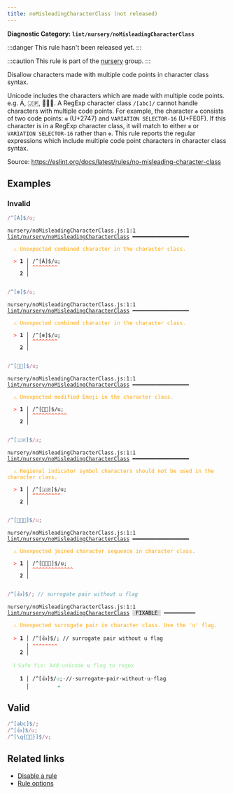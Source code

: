 ```yaml
---
title: noMisleadingCharacterClass (not released)
---
```


**Diagnostic Category: `lint/nursery/noMisleadingCharacterClass`**

:::danger
This rule hasn't been released yet.
:::

:::caution
This rule is part of the [nursery](/linter/rules/#nursery) group.
:::

Disallow characters made with multiple code points in character class syntax.

Unicode includes the characters which are made with multiple code points. e.g. Á, 🇯🇵, 👨‍👩‍👦.
A RegExp character class `/[abc]/` cannot handle characters with multiple code points.
For example, the character `❇️` consists of two code points: `❇` (U+2747) and `VARIATION SELECTOR-16` (U+FE0F).
If this character is in a RegExp character class, it will match to either `❇` or `VARIATION SELECTOR-16` rather than `❇️`.
This rule reports the regular expressions which include multiple code point characters in character class syntax.

Source: https://eslint.org/docs/latest/rules/no-misleading-character-class

## Examples

### Invalid

```jsx
/^[Á]$/u;
```

<pre class="language-text"><code class="language-text">nursery/noMisleadingCharacterClass.js:1:1 <a href="https://biomejs.dev/linter/rules/no-misleading-character-class">lint/nursery/noMisleadingCharacterClass</a> ━━━━━━━━━━━━━━━━━━

<strong><span style="color: Orange;">  </span></strong><strong><span style="color: Orange;">⚠</span></strong> <span style="color: Orange;">Unexpected combined character in the character class.</span>
  
<strong><span style="color: Tomato;">  </span></strong><strong><span style="color: Tomato;">&gt;</span></strong> <strong>1 │ </strong>/^[Á]$/u;
   <strong>   │ </strong><strong><span style="color: Tomato;">^</span></strong><strong><span style="color: Tomato;">^</span></strong><strong><span style="color: Tomato;">^</span></strong><strong><span style="color: Tomato;">^</span></strong><strong><span style="color: Tomato;">^</span></strong><strong><span style="color: Tomato;">^</span></strong><strong><span style="color: Tomato;">^</span></strong><strong><span style="color: Tomato;">^</span></strong>
    <strong>2 │ </strong>
  
</code></pre>

```jsx
/^[❇️]$/u;
```

<pre class="language-text"><code class="language-text">nursery/noMisleadingCharacterClass.js:1:1 <a href="https://biomejs.dev/linter/rules/no-misleading-character-class">lint/nursery/noMisleadingCharacterClass</a> ━━━━━━━━━━━━━━━━━━

<strong><span style="color: Orange;">  </span></strong><strong><span style="color: Orange;">⚠</span></strong> <span style="color: Orange;">Unexpected combined character in the character class.</span>
  
<strong><span style="color: Tomato;">  </span></strong><strong><span style="color: Tomato;">&gt;</span></strong> <strong>1 │ </strong>/^[❇️]$/u;
   <strong>   │ </strong><strong><span style="color: Tomato;">^</span></strong><strong><span style="color: Tomato;">^</span></strong><strong><span style="color: Tomato;">^</span></strong><strong><span style="color: Tomato;">^</span></strong><strong><span style="color: Tomato;">^</span></strong><strong><span style="color: Tomato;">^</span></strong><strong><span style="color: Tomato;">^</span></strong><strong><span style="color: Tomato;">^</span></strong>
    <strong>2 │ </strong>
  
</code></pre>

```jsx
/^[👶🏻]$/u;
```

<pre class="language-text"><code class="language-text">nursery/noMisleadingCharacterClass.js:1:1 <a href="https://biomejs.dev/linter/rules/no-misleading-character-class">lint/nursery/noMisleadingCharacterClass</a> ━━━━━━━━━━━━━━━━━━

<strong><span style="color: Orange;">  </span></strong><strong><span style="color: Orange;">⚠</span></strong> <span style="color: Orange;">Unexpected modified Emoji in the character class. </span>
  
<strong><span style="color: Tomato;">  </span></strong><strong><span style="color: Tomato;">&gt;</span></strong> <strong>1 │ </strong>/^[👶🏻]$/u;
   <strong>   │ </strong><strong><span style="color: Tomato;">^</span></strong><strong><span style="color: Tomato;">^</span></strong><strong><span style="color: Tomato;">^</span></strong><strong><span style="color: Tomato;">^</span></strong><strong><span style="color: Tomato;">^</span></strong><strong><span style="color: Tomato;">^</span></strong><strong><span style="color: Tomato;">^</span></strong><strong><span style="color: Tomato;">^</span></strong><strong><span style="color: Tomato;">^</span></strong><strong><span style="color: Tomato;">^</span></strong><strong><span style="color: Tomato;">^</span></strong>
    <strong>2 │ </strong>
  
</code></pre>

```jsx
/^[🇯🇵]$/u;
```

<pre class="language-text"><code class="language-text">nursery/noMisleadingCharacterClass.js:1:1 <a href="https://biomejs.dev/linter/rules/no-misleading-character-class">lint/nursery/noMisleadingCharacterClass</a> ━━━━━━━━━━━━━━━━━━

<strong><span style="color: Orange;">  </span></strong><strong><span style="color: Orange;">⚠</span></strong> <span style="color: Orange;">Regional indicator symbol characters should not be used in the character class.</span>
  
<strong><span style="color: Tomato;">  </span></strong><strong><span style="color: Tomato;">&gt;</span></strong> <strong>1 │ </strong>/^[🇯🇵]$/u;
   <strong>   │ </strong><strong><span style="color: Tomato;">^</span></strong><strong><span style="color: Tomato;">^</span></strong><strong><span style="color: Tomato;">^</span></strong><strong><span style="color: Tomato;">^</span></strong><strong><span style="color: Tomato;">^</span></strong><strong><span style="color: Tomato;">^</span></strong><strong><span style="color: Tomato;">^</span></strong><strong><span style="color: Tomato;">^</span></strong><strong><span style="color: Tomato;">^</span></strong>
    <strong>2 │ </strong>
  
</code></pre>

```jsx
/^[👨‍👩‍👦]$/u;
```

<pre class="language-text"><code class="language-text">nursery/noMisleadingCharacterClass.js:1:1 <a href="https://biomejs.dev/linter/rules/no-misleading-character-class">lint/nursery/noMisleadingCharacterClass</a> ━━━━━━━━━━━━━━━━━━

<strong><span style="color: Orange;">  </span></strong><strong><span style="color: Orange;">⚠</span></strong> <span style="color: Orange;">Unexpected joined character sequence in character class.</span>
  
<strong><span style="color: Tomato;">  </span></strong><strong><span style="color: Tomato;">&gt;</span></strong> <strong>1 │ </strong>/^[👨‍👩‍👦]$/u;
   <strong>   │ </strong><strong><span style="color: Tomato;">^</span></strong><strong><span style="color: Tomato;">^</span></strong><strong><span style="color: Tomato;">^</span></strong><strong><span style="color: Tomato;">^</span></strong><strong><span style="color: Tomato;">^</span></strong><strong><span style="color: Tomato;">^</span></strong><strong><span style="color: Tomato;">^</span></strong><strong><span style="color: Tomato;">^</span></strong><strong><span style="color: Tomato;">^</span></strong><strong><span style="color: Tomato;">^</span></strong><strong><span style="color: Tomato;">^</span></strong><strong><span style="color: Tomato;">^</span></strong><strong><span style="color: Tomato;">^</span></strong>
    <strong>2 │ </strong>
  
</code></pre>

```jsx
/^[👍]$/; // surrogate pair without u flag
```

<pre class="language-text"><code class="language-text">nursery/noMisleadingCharacterClass.js:1:1 <a href="https://biomejs.dev/linter/rules/no-misleading-character-class">lint/nursery/noMisleadingCharacterClass</a> <span style="color: #000; background-color: #ddd;"> FIXABLE </span> ━━━━━━━━━━

<strong><span style="color: Orange;">  </span></strong><strong><span style="color: Orange;">⚠</span></strong> <span style="color: Orange;">Unexpected surrogate pair in character class. Use the 'u' flag.</span>
  
<strong><span style="color: Tomato;">  </span></strong><strong><span style="color: Tomato;">&gt;</span></strong> <strong>1 │ </strong>/^[👍]$/; // surrogate pair without u flag
   <strong>   │ </strong><strong><span style="color: Tomato;">^</span></strong><strong><span style="color: Tomato;">^</span></strong><strong><span style="color: Tomato;">^</span></strong><strong><span style="color: Tomato;">^</span></strong><strong><span style="color: Tomato;">^</span></strong><strong><span style="color: Tomato;">^</span></strong><strong><span style="color: Tomato;">^</span></strong><strong><span style="color: Tomato;">^</span></strong>
    <strong>2 │ </strong>
  
<strong><span style="color: lightgreen;">  </span></strong><strong><span style="color: lightgreen;">ℹ</span></strong> <span style="color: lightgreen;">Safe fix</span><span style="color: lightgreen;">: </span><span style="color: lightgreen;">Add unicode </span><span style="color: lightgreen;"><strong>u</strong></span><span style="color: lightgreen;"> flag to regex</span>
  
<strong>  </strong><strong>  1 │ </strong>/^[👍]$/<span style="color: MediumSeaGreen;">u</span>;<span style="opacity: 0.8;">·</span>//<span style="opacity: 0.8;">·</span>surrogate<span style="opacity: 0.8;">·</span>pair<span style="opacity: 0.8;">·</span>without<span style="opacity: 0.8;">·</span>u<span style="opacity: 0.8;">·</span>flag
<strong>  </strong><strong>    │ </strong>        <span style="color: MediumSeaGreen;">+</span>                                  
</code></pre>

## Valid

```jsx
/^[abc]$/;
/^[👍]$/u;
/^[\q{👶🏻}]$/v;
```

## Related links

- [Disable a rule](/linter/#disable-a-lint-rule)
- [Rule options](/linter/#rule-options)
